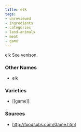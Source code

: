 ```yaml
---
title: elk
tags:
- unreviewed
- ingredients
- categories
- land-animals
- meat
- game
---
```

elk See venison.

### Other Names

* elk

### Varieties

* [[game]]

### Sources
* http://foodsubs.com/Game.html
